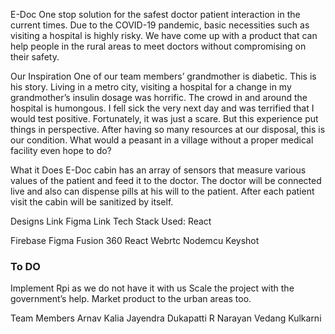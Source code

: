 E-Doc
One stop solution for the safest doctor patient interaction in the current times. 
Due to the COVID-19 pandemic, basic necessities such as visiting a hospital is highly risky.
We have come up with a product that can help people in the rural areas to meet doctors without compromising on their safety.

Our Inspiration
One of our team members’ grandmother is diabetic. This is his story.
Living in a metro city, visiting a hospital for a change in my grandmother’s insulin dosage was horrific. The crowd in and around the hospital is humongous. I fell sick the very next day and was terrified that I would test positive. Fortunately, it was just a scare. But this experience put things in perspective. After having so many resources at our disposal, this is our condition. 
What would a peasant in a village without a proper medical facility even hope to do?
 
What it Does
E-Doc cabin has an array of sensors that measure various values of the patient and feed it to the doctor.
The doctor will be connected live and also can dispense pills at his will to the patient.
After each patient visit the cabin will be sanitized by itself.

Designs Link
Figma Link
Tech Stack Used:
React

Firebase
Figma
Fusion 360
React
Webrtc
Nodemcu
Keyshot


### To DO
Implement Rpi as we do not have it with us
Scale the project with the government’s help.
Market product to the urban areas too.

Team Members
Arnav Kalia
Jayendra Dukapatti
R Narayan
Vedang Kulkarni
